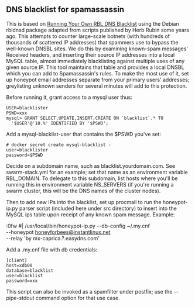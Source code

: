 ## DNS blacklist for spamassassin

This is based on [Running Your Own RBL DNS
Blacklist](http://www.blue-quartz.com/rbl/) using the Debian rbldnsd
package adapted from scripts published by Herb Rubin some years
ago. This attempts to counter large-scale botnets (with hundreds of
thousands of scattered IP addresses) that spammers use to bypass the
well-known DNSBL sites. We do this by examining known-spam messages'
Received headers, and inserting their source IP addresses into a local
MySQL table, almost immediately blacklisting against multiple uses of
any given source IP. This tool maintains that table and provides a
local DNSBL which you can add to Spamassassin's rules. To make the
most use of it, set up honeypot email addresses separate from your
primary users' addresses; greylisting unknown senders for several
minutes will add to this protection.

Before running it, grant access to a mysql user thus:

    USER=blacklister
    PSWD=xxx
    mysql> GRANT SELECT,UPDATE,INSERT,CREATE ON `blacklist`.* TO
      '$USER'@'10.%' IDENTIFIED BY '$PSWD';

Add a mysql-blacklist-user that contains the $PSWD you've set:

    # docker secret create mysql-blacklist -
    user=blacklister
    password=$PSWD

Decide on a subdomain name, such as blacklist.yourdomain.com. See
swarm-stack.yml for an example; set that name as an environment variable
RBL_DOMAIN. To delegate to this subdomain, list hosts where you'll
be running this in environment variable NS_SERVERS (if you're running
a swarm cluster, this will be the DNS names of the cluster nodes).

Then to add new IPs into the blacklist, set up procmail to run the
honeypot-ip.py parser script (included here under src directory) to
insert into the MySQL ips table upon receipt of any known spam message.
Example:

  :0fw
  #| /usr/local/bin/honeypot-ip.py --db-config ~/.my.cnf \
    --honeypot honeyforbees@instantlinux.net \
    --relay 'by mx-caprica.?\.easydns\.com'

Add a .my.cnf file with db credentials:

    [client]
    host=xdb00
    database=blacklist
    user=blacklist
    password=xxx

This script can also be invoked as a spamfilter under postfix; use
the --pipe-stdout command option for that use case.
